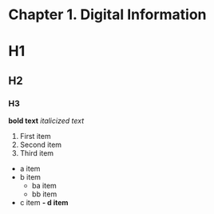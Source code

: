 # Chapter 1. Digital Information

# H1

## H2

### H3

**bold text**
_italicized text_

1. First item
2. Second item
3. Third item

- a item
- b item
  - ba item
  - bb item
- c item
  **- d item**
